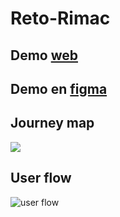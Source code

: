 # Reto-Rimac

## Demo [web](https://vbiaggi10.github.io/Reto-Rimac/)

## Demo en [figma](https://www.figma.com/proto/TT7ETbj6vVdlEVOEB4UgcXDJ/R%C3%ADmac-mobile?node-id=0%3A1&scaling=scale-down)

## Journey map
![](https://fotos.subefotos.com/b7073006ef79dcc4a65b05a70e538ebbo.jpg)

## User flow
![user flow](https://fotos.subefotos.com/a54a688604c4622846c46f37d6b464f4o.jpg)
